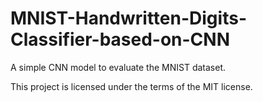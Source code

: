 # MNIST-Handwritten-Digits-Classifier-based-on-CNN

A simple CNN model to evaluate the MNIST dataset.

This project is licensed under the terms of the MIT license.
